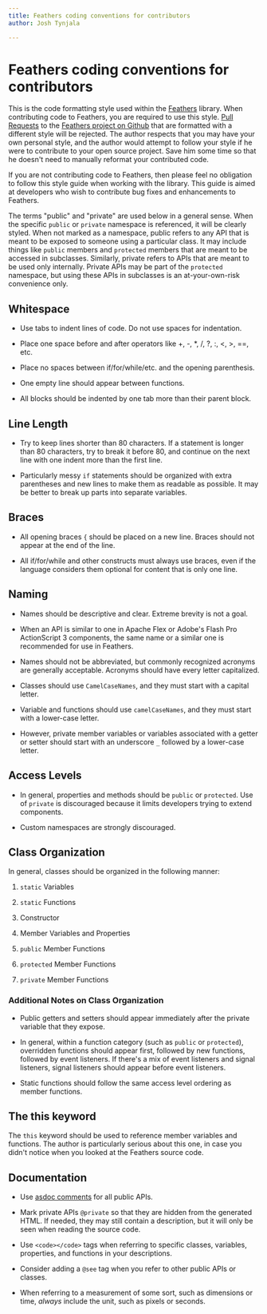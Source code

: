 ```yaml
---
title: Feathers coding conventions for contributors  
author: Josh Tynjala

---
```

# Feathers coding conventions for contributors

This is the code formatting style used within the [Feathers](index.html) library. When contributing code to Feathers, you are required to use this style. [Pull Requests](https://help.github.com/articles/using-pull-requests) to the [Feathers project on Github](https://github.com/joshtynjala/feathers) that are formatted with a different style will be rejected. The author respects that you may have your own personal style, and the author would attempt to follow your style if he were to contribute to your open source project. Save him some time so that he doesn't need to manually reformat your contributed code.

If you are not contributing code to Feathers, then please feel no obligation to follow this style guide when working with the library. This guide is aimed at developers who wish to contribute bug fixes and enhancements to Feathers.

The terms "public" and "private" are used below in a general sense. When the specific `public` or `private` namespace is referenced, it will be clearly styled. When not marked as a namespace, public refers to any API that is meant to be exposed to someone using a particular class. It may include things like `public` members and `protected` members that are meant to be accessed in subclasses. Similarly, private refers to APIs that are meant to be used only internally. Private APIs may be part of the `protected` namespace, but using these APIs in subclasses is an at-your-own-risk convenience only.

## Whitespace

-   Use tabs to indent lines of code. Do not use spaces for indentation.

-   Place one space before and after operators like +, -, \*, /, ?, :, \<, \>, ==, etc.

-   Place no spaces between if/for/while/etc. and the opening parenthesis.

-   One empty line should appear between functions.

-   All blocks should be indented by one tab more than their parent block.

## Line Length

-   Try to keep lines shorter than 80 characters. If a statement is longer than 80 characters, try to break it before 80, and continue on the next line with one indent more than the first line.

-   Particularly messy `if` statements should be organized with extra parentheses and new lines to make them as readable as possible. It may be better to break up parts into separate variables.

## Braces

-   All opening braces `{` should be placed on a new line. Braces should not appear at the end of the line.

-   All if/for/while and other constructs must always use braces, even if the language considers them optional for content that is only one line.

## Naming

-   Names should be descriptive and clear. Extreme brevity is not a goal.

-   When an API is similar to one in Apache Flex or Adobe's Flash Pro ActionScript 3 components, the same name or a similar one is recommended for use in Feathers.

-   Names should not be abbreviated, but commonly recognized acronyms are generally acceptable. Acronyms should have every letter capitalized.

-   Classes should use `CamelCaseNames`, and they must start with a capital letter.

-   Variable and functions should use `camelCaseNames`, and they must start with a lower-case letter.

-   However, private member variables or variables associated with a getter or setter should start with an underscore `_` followed by a lower-case letter.

## Access Levels

-   In general, properties and methods should be `public` or `protected`. Use of `private` is discouraged because it limits developers trying to extend components.

-   Custom namespaces are strongly discouraged.

## Class Organization

In general, classes should be organized in the following manner:

1.  `static` Variables

2.  `static` Functions

3.  Constructor

4.  Member Variables and Properties

5.  `public` Member Functions

6.  `protected` Member Functions

7.  `private` Member Functions

### Additional Notes on Class Organization

-   Public getters and setters should appear immediately after the private variable that they expose.

-   In general, within a function category (such as `public` or `protected`), overridden functions should appear first, followed by new functions, followed by event listeners. If there's a mix of event listeners and signal listeners, signal listeners should appear before event listeners.

-   Static functions should follow the same access level ordering as member functions.

## The this keyword

The `this` keyword should be used to reference member variables and functions. The author is particularly serious about this one, in case you didn't notice when you looked at the Feathers source code.

## Documentation

-   Use [asdoc comments](http://help.adobe.com/en_US/flex/using/WSd0ded3821e0d52fe1e63e3d11c2f44bb7b-7fed.html) for all public APIs.

-   Mark private APIs `@private` so that they are hidden from the generated HTML. If needed, they may still contain a description, but it will only be seen when reading the source code.

-   Use `<code></code>` tags when referring to specific classes, variables, properties, and functions in your descriptions.

-   Consider adding a `@see` tag when you refer to other public APIs or classes.

-   When referring to a measurement of some sort, such as dimensions or time, *always* include the unit, such as pixels or seconds.


